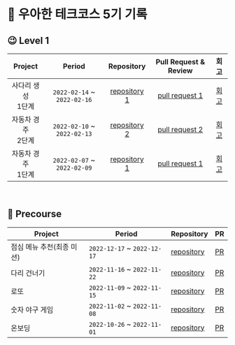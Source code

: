 # 🐶 우아한 테크코스 5기 기록

## 😉 Level 1

| Project | Period | Repository | Pull Request & Review | 회고 |
|:-----:|:-----:|:---:|:---:|:---:|
|사다리 생성 <br> 1단계|`2022-02-14` ~ `2022-02-16`|[repository 1](https://github.com/hyena0608/java-ladder/tree/hyena0608-step01)|[pull request 1](https://github.com/woowacourse/java-ladder/pull/133)|[회고](https://programming-hyena.tistory.com/5)
|자동차 경주 <br> 2단계|`2022-02-10` ~ `2022-02-13`|[repository 2](https://github.com/hyena0608/java-racingcar/tree/hyena0608-step02)|[pull request 2](https://github.com/woowacourse/java-racingcar/pull/584)|[회고](https://programming-hyena.tistory.com/4)
|자동차 경주 <br> 1단계|`2022-02-07` ~ `2022-02-09`|[repository 1](https://github.com/hyena0608/java-racingcar/tree/hyena0608-step01)|[pull request 1](https://github.com/woowacourse/java-racingcar/pull/469#discussion_r1103546750)|[회고](https://programming-hyena.tistory.com/4)

<br/>

## 🙂 Precourse
| Project | Period | Repository | PR |
| --- | --- | --- | --- |
|점심 메뉴 추천(최종 미션)|`2022-12-17` ~ `2022-12-17`|[repository](https://github.com/hyena0608/java-menu)|[PR](https://github.com/woowacourse-precourse/java-menu/pull/158)|
|다리 건너기|`2022-11-16` ~ `2022-11-22`|[repository](https://github.com/hyena0608/java-bridge)|[PR](https://github.com/woowacourse-precourse/java-bridge/pull/344)|
|로또|`2022-11-09` ~ `2022-11-15`|[repository](https://github.com/hyena0608/java-lotto)|[PR](https://github.com/woowacourse-precourse/java-lotto/pull/512)|
|숫자 야구 게임|`2022-11-02` ~ `2022-11-08`|[repository](https://github.com/hyena0608/java-baseball)|[PR](https://github.com/woowacourse-precourse/java-baseball/pull/595)|
|온보딩|`2022-10-26` ~ `2022-11-01`|[repository](https://github.com/hyena0608/java-onboarding)|[PR](https://github.com/woowacourse-precourse/java-onboarding/pull/1157)|


<br/>
